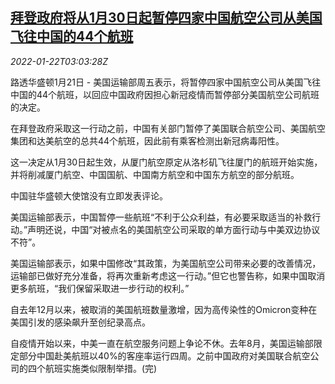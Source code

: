 <!--1642822263000-->
[拜登政府将从1月30日起暂停四家中国航空公司从美国飞往中国的44个航班](https://cn.reuters.com/article/us-biden-china-airlines-0122-idCNKBS2JW02S)
------

<div><i>2022-01-22T03:03:28Z</i></div><p>路透华盛顿1月21日 - 美国运输部周五表示，将暂停四家中国航空公司从美国飞往中国的44个航班，以回应中国政府因担心新冠疫情而暂停部分美国航空公司航班的决定。</p><p>在拜登政府采取这一行动之前，中国有关部门暂停了美国联合航空公司、美国航空集团和达美航空的总共44个航班，因此前有乘客检测出新冠病毒阳性。</p><p>这一决定从1月30日起生效，从厦门航空原定从洛杉矶飞往厦门的航班开始实施，并将削减厦门航空、中国国航、中国南方航空和中国东方航空的部分航班。</p><p>中国驻华盛顿大使馆没有立即发表评论。</p><p>美国运输部表示，中国暂停一些航班“不利于公众利益，有必要采取适当的补救行动。”声明还说，中国“对被点名的美国航空公司采取的单方面行动与中美双边协议不符”。</p><p>美国运输部表示，如果中国修改“其政策，为美国航空公司带来必要的改善情况，运输部已做好充分准备，将再次重新考虑这一行动。”但它也警告称，如果中国取消更多航班，“我们保留采取进一步行动的权利。”</p><p>自去年12月以来，被取消的美国航班数量激增，因为高传染性的Omicron变种在美国引发的感染飙升至创纪录高点。</p><p>自疫情开始以来，中美一直在航空服务问题上争论不休。去年8月，美国运输部限定部分中国赴美航班以40%的客座率运行四周。之前中国政府对美国联合航空公司的四个航班实施类似限制举措。(完)</p>
